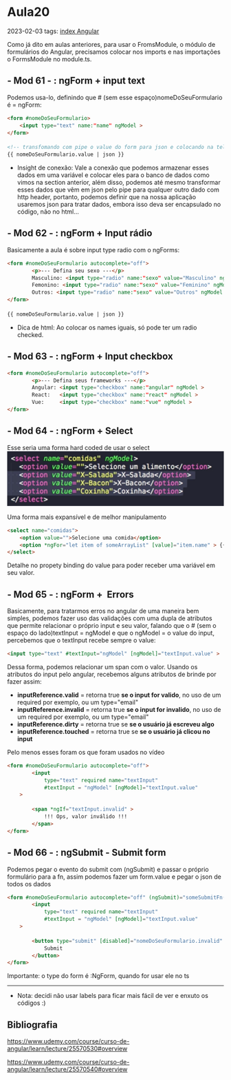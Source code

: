 # Aula20
2023-02-03
tags: [index Angular](../index%20Angular.md)

Como já dito em aulas anteriores, para usar o FromsModule, o módulo de formulários do Angular, precisamos colocar nos imports e nas importações o FormsModule no module.ts.

## - Mod 61 - : ngForm + input text

Podemos usa-lo, definindo que # (sem esse espaço)nomeDoSeuFormulario é = ngForm:

~~~html
<form #nomeDoSeuFormulario>
	<input type="text" name:"name" ngModel >
</form>

<!-- transfomando com pipe o value do form para json e colocando na tela -->
{{ nomeDoSeuFormulario.value | json }}
~~~

* Insight de conexão:
  Vale a conexão que podemos armazenar esses dados em uma variável e colocar eles para o banco de dados como vimos na section anterior, além disso, podemos até mesmo transformar esses dados que vêm em json pelo pipe para qualquer outro dado com http header, portanto, podemos definir que na nossa aplicação usaremos json para tratar dados, embora isso deva ser encapsulado no código, não no html...

## - Mod 62 - : ngForm + Input rádio

Basicamente a aula é sobre input type radio com o ngForms:

~~~html
<form #nomeDoSeuFormulario autocomplete="off">
		<p>--- Defina seu sexo ---</p>
		Masculino: <input type="radio" name:"sexo" value="Masculino" ngModel >
		Femonino: <input type="radio" name:"sexo" value="Feminino" ngModel >
		Outros: <input type="radio" name:"sexo" value="Outros" ngModel >
</form>

{{ nomeDoSeuFormulario.value | json }}
~~~

* Dica de html:
	Ao colocar os names iguais, só pode ter um radio checked.

## - Mod 63 - : ngForm + Input checkbox

~~~ html
<form #nomeDoSeuFormulario autocomplete="off">
		<p>--- Defina seus frameworks ---</p>
		Angular: <input type="checkbox" name:"angular" ngModel >
		React:   <input type="checkbox" name:"react" ngModel >
		Vue:     <input type="checkbox" name:"vue" ngModel >
</form>
~~~

## - Mod 64 - : ngForm + Select

Esse seria uma forma hard coded de usar o select
![](../img/Pasted%20image%2020230203224955.png)

Uma forma mais expansível e de melhor manipulamento

~~~ html
<select name="comidas">
	<option value="">Selecione uma comida</option>
	<option *ngFor="let item of someArrayList" [value]="item.name" > {{item.name}} </option>
</select>
~~~

Detalhe no propety binding do value para poder receber uma variável em seu valor.

## - Mod 65 - : ngForm +  Errors

Basicamente, para tratarmos erros no angular de uma maneira bem simples, podemos fazer uso das validações com uma dupla de atributos que permite relacionar o próprio input e seu valor, falando que o # (sem o espaço do lado)textInput = ngModel e que o ngModel = o value do input, percebemos que o textInput recebe sempre o value:

~~~html
<input type="text" #textInput="ngModel" [ngModel]="textInput.value" >
~~~

Dessa forma, podemos relacionar um span com o valor. Usando os atributos do input pelo angular, recebemos alguns atributos de brinde por fazer assim:

* **inputReference.valid** = retorna true **se o input for valido**, no uso de um required por exemplo, ou um type="email"
* **inputReference.invalid** = retorna true **se o input for invalido**, no uso de um required por exemplo, ou um type="email"
* **inputReference.dirty** =  retorna true se **se o usuário já escreveu algo**
* **inputReference.touched** = retorna true se **se o usuário já clicou no input**

Pelo menos esses foram os que foram usados no vídeo

~~~html
<form #nomeDoSeuFormulario autocomplete="off">
		<input 
			type="text" required name="textInput"
			#textInput = "ngModel" [ngModel]="textInput.value" 
    >			
		
		<span *ngIf="textInput.invalid" > 
			!!! Ops, valor inválido !!! 
		</span>
</form>

~~~

## - Mod 66 - :  ngSubmit - Submit form

Podemos pegar o evento do submit com (ngSubmit) e passar o próprio formulário para a fn, assim podemos fazer um form.value e pegar o json de todos os dados

~~~html
<form #nomeDoSeuFormulario autocomplete="off" (ngSubmit)="someSubmitFn(form)" >
		<input 
			type="text" required name="textInput"
			#textInput = "ngModel" [ngModel]="textInput.value" 
    >			

		<button type="submit" [disabled]="nomeDoSeuFormulario.invalid" > 
			Submit 
		</button>
</form>
~~~

Importante: o type do form é :NgForm, quando for usar ele no ts

-----------------------------------------------
* Nota: decidi não usar labels para ficar mais fácil de ver e enxuto os códigos :)

## Bibliografia

https://www.udemy.com/course/curso-de-angular/learn/lecture/25570530#overview

https://www.udemy.com/course/curso-de-angular/learn/lecture/25570540#overview